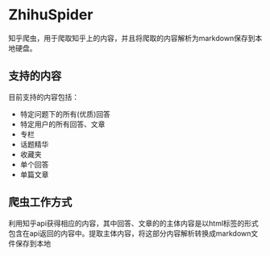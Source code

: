 # ZhihuSpider
知乎爬虫，用于爬取知乎上的内容，并且将爬取的内容解析为markdown保存到本地硬盘。

## 支持的内容
目前支持的内容包括：
- 特定问题下的所有(优质)回答
- 特定用户的所有回答、文章
- 专栏
- 话题精华
- 收藏夹
- 单个回答
- 单篇文章

## 爬虫工作方式
利用知乎api获得相应的内容，其中回答、文章的的主体内容是以html标签的形式包含在api返回的内容中。提取主体内容，将这部分内容解析转换成markdown文件保存到本地


